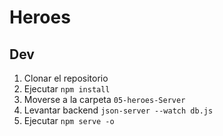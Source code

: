 # Heroes

## Dev

1. Clonar el repositorio
2. Ejecutar ```npm install```
3. Moverse a la carpeta ```05-heroes-Server```
4. Levantar backend ```json-server --watch db.js```
5. Ejecutar ```npm serve -o```